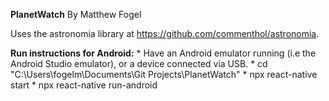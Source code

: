   **PlanetWatch**
  By Matthew Fogel

  Uses the astronomia library at https://github.com/commenthol/astronomia.

  **Run instructions for Android:**
    * Have an Android emulator running (i.e the Android Studio emulator), or a device connected via USB.
    * cd "C:\Users\fogelm\Documents\Git Projects\PlanetWatch"
    * npx react-native start
    * npx react-native run-android